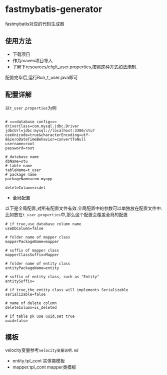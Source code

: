 # fastmybatis-generator
fastmybatis对应的代码生成器

## 使用方法
- 下载项目
- 作为maven项目导入
- 了解下resources/cfg/t_user.properties,按照这种方式如法炮制.

配置完毕后,运行Run_t_user.java即可

## 配置详解

以`t_user.properties`为例

```

# ===database config===
driverClass=com.mysql.jdbc.Driver
jdbcUrl=jdbc:mysql://localhost:3306/stu?useUnicode=true&characterEncoding=utf-8&zeroDateTimeBehavior=convertToNull
username=root
password=root

# database name
dbName=stu
# table name
tableName=t_user
# package name
packageName=com.myapp

deleteColumn=isdel

```

- 全局配置

以下是全局配置,对所有配置文件有效.全局配置中的参数可以单独放在配置文件中.比如放在`t_user.properties`中,那么这个配置会覆盖全局的配置

```
# if true,use database column name
useDbColumn=false

# folder name of mapper class
mapperPackageName=mapper

# suffix of mapper class
mapperClassSuffix=Mapper

# folder name of entity class
entityPackageName=entity

# suffix of entity class, such as "Entity"
entitySuffix=

# if true,the entity class will implements Serializable
serializable=false

# name of delete column
deleteColumn=is_deleted

# if table pk use uuid,set true
uuid=false
```

## 模板

velocity变量参考`velocity变量说明.md`

- entity.tpl_cont 实体类模板
- mapper.tpl_cont mapper类模板

